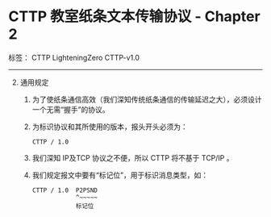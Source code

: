 # CTTP 教室纸条文本传输协议 - Chapter 2

标签： CTTP LighteningZero CTTP-v1.0

---

2. 通用规定
    1. 为了使纸条通信高效（我们深知传统纸条通信的传输延迟之大），必须设计一个无需“握手”的协议。

    1. 为标识协议和其所使用的版本，报头开头必须为：
        ```text
        CTTP / 1.0
        ```

    1. 我们深知 IP及TCP 协议之不便，所以 CTTP 将不基于 TCP/IP 。

    1. 我们规定报文中要有“标记位”，用于标识消息类型，如：
        ```text
        CTTP / 1.0  P2PSND
                    ^~~~~~
                    标记位
        ```
